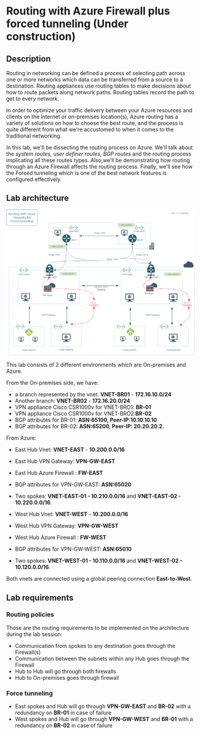 # Routing with Azure Firewall plus forced tunneling (Under construction)

## Description

Routing in networking can be defined a process of selecting path across one or more networks which data can be transferred from a source to a destination. Routing appliances use routing tables to make decisions about how to route packets along network paths. Routing tables record the path to get to every network.

In order to optimize your traffic delivery between your Azure resources and clients on the Internet or on-premises location(s), Azure routing has a variety of solutions on how to choose the best route, and the process is quite different from what we're accustomed to when it comes to the traditional networking.

In this lab, we'll be dissecting the routing process on Azure. We'll talk about the *system routes, user definer routes, BGP routes* and the routing process implicating all these routes types. Also,we'll be demonstrating how routing through an Azure Firewall affects the routing process. Finally, we'll see how the Forced tunneling which is one of the best network features is configured effectively.

## Lab architecture

![RoutingWithFW](https://github.com/Tchimwa/Routing-with-Azure-Firewall-plus-forced-tunneling/blob/main/images/Labtime3_Architecture.png)

This lab consists of 2 different environments which are On-premises and Azure.

From the On-premises side, we have:

- a branch represented by the vnet: **VNET-BR01** - **172.16.10.0/24**
- Another branch: **VNET-BR02** - **172.16.20.0/24**
- VPN appliance Cisco CSR1000v for VNET-BRO1: **BR-01**
- VPN appliance Cisco CSR1000v for VNET-BRO2:**BR-02**
- BGP attributes for BR-01: **ASN:65100, Peer-IP:10.10.10.10**
- BGP attributes for BR-02: **ASN:65200, Peer-IP: 20.20.20.2.**

From Azure:

- East Hub Vnet: **VNET-EAST** - **10.200.0.0/16**
- East Hub VPN Gateway: **VPN-GW-EAST**
- East Hub Azure Firewall : **FW-EAST**
- BGP attributes for VPN-GW-EAST: **ASN:65020**
- Two spokes: **VNET-EAST-01 - 10.210.0.0/16** and **VNET-EAST-02 - 10.220.0.0/16**.

- West Hub Vnet: **VNET-WEST** - **10.200.0.0/16**
- West Hub VPN Gateway: **VPN-GW-WEST**
- West Hub Azure Firewall : **FW-WEST**
- BGP attributes for VPN-GW-WEST: **ASN:65010**
- Two spokes: **VNET-WEST-01 - 10.110.0.0/16** and **VNET-WEST-02 - 10.120.0.0/16**.

Both vnets are connected using a global peering connection **East-to-West**.

## Lab requirements

### Routing policies

Those are the routing requirements to be implemented on the architecture during the lab session:

- Communication from spokes to any destination goes through the Firewall(s)
- Communication between the subnets within any Hub goes through the Firewall
- Hub to Hub will go through both firewalls
- Hub to On-premises goes through firewall

### Force tunneling

- East spokes and Hub will go through **VPN-GW-EAST** and **BR-02** with a redundancy on **BR-01** in case of failure
- West spokes and Hub will go through **VPN-GW-WEST** and **BR-01** with a redundancy on **BR-02** in case of failure


